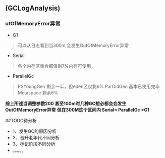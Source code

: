 ## (GCLogAnalysis)
### utOfMemoryError异常
* G1
>可以从日志看到当300m,会发生OutOfMemoryError异常
* Serial 
>各个内存区集合都值剩7%内存可使用，
* ParallelGc
>PSYoungGen 剩余一半，但eden区仅剩6%
>ParOldGen 基本已使用完毕
>Metaspace 剩余6%

**综上所述当调整参数200 甚至100m时几种GC想必都会会发生OutOfMemoryError异常**
**但在300M这个区间内 Serial≈ ParallelGc >G1**

##TODO待分析
* 1、发生GC的原因分析
* 2、晋升老年代不同分析
* 3、标记阶段不同分析
* 。。。。。